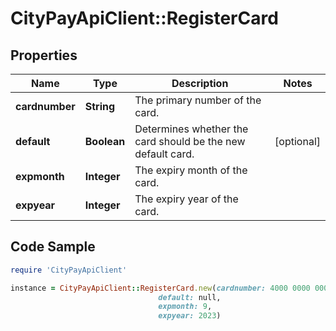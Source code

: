 # CityPayApiClient::RegisterCard

## Properties

Name | Type | Description | Notes
------------ | ------------- | ------------- | -------------
**cardnumber** | **String** | The primary number of the card. | 
**default** | **Boolean** | Determines whether the card should be the new default card. | [optional] 
**expmonth** | **Integer** | The expiry month of the card. | 
**expyear** | **Integer** | The expiry year of the card. | 

## Code Sample

```ruby
require 'CityPayApiClient'

instance = CityPayApiClient::RegisterCard.new(cardnumber: 4000 0000 0000 0002,
                                 default: null,
                                 expmonth: 9,
                                 expyear: 2023)
```


